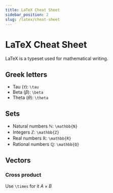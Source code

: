 ```yaml
---
title: LaTeX Cheat Sheet
sidebar_position: 2
slug: /latex/cheat-sheet
---
```



# LaTeX Cheat Sheet

LaTeX is a typeset used for mathematical writing.



## Greek letters 

- Tau ($\tau$): <code>\tau</code>
- Beta ($\beta$): <code>\beta</code>
- Theta ($\theta$): <code>\theta</code>

## Sets 

- Natural numbers $\mathbb{N}$: <code>\mathbb{N}</code>
- Integers $\mathbb{Z}$: <code>\mathbb{Z}</code>
- Real numbers $\mathbb{R}$: <code>\mathbb{R}</code>
- Rational numbers $\mathbb{Q}$: <code>\mathbb{Q}</code>

## Vectors 

### Cross product 


Use <code>\times</code> for it $A \times B$ 


